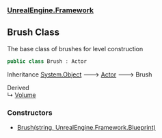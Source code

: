 ### [UnrealEngine.Framework](./UnrealEngine-Framework.md 'UnrealEngine.Framework')
## Brush Class
The base class of brushes for level construction  
```csharp
public class Brush : Actor
```
Inheritance [System.Object](https://docs.microsoft.com/en-us/dotnet/api/System.Object 'System.Object') &#129106; [Actor](./Actor.md 'UnrealEngine.Framework.Actor') &#129106; Brush  

Derived  
&#8627; [Volume](./Volume.md 'UnrealEngine.Framework.Volume')  
### Constructors
- [Brush(string, UnrealEngine.Framework.Blueprint)](./Brush-Brush(string_Blueprint).md 'UnrealEngine.Framework.Brush.Brush(string, UnrealEngine.Framework.Blueprint)')
